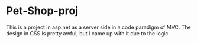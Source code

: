# Pet-Shop-proj
This is a project in asp.net as a server side in a code paradigm of MVC. The design in CSS is pretty awful, but I came up with it due to the logic.
